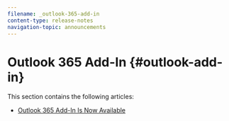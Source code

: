 ```yaml
---
filename: _outlook-365-add-in
content-type: release-notes
navigation-topic: announcements
---
```




# Outlook 365 Add-In {#outlook-add-in}

This section contains the following articles:



* [Outlook 365 Add-In Is Now Available](outlook-365-add-in-now-available.md) 


